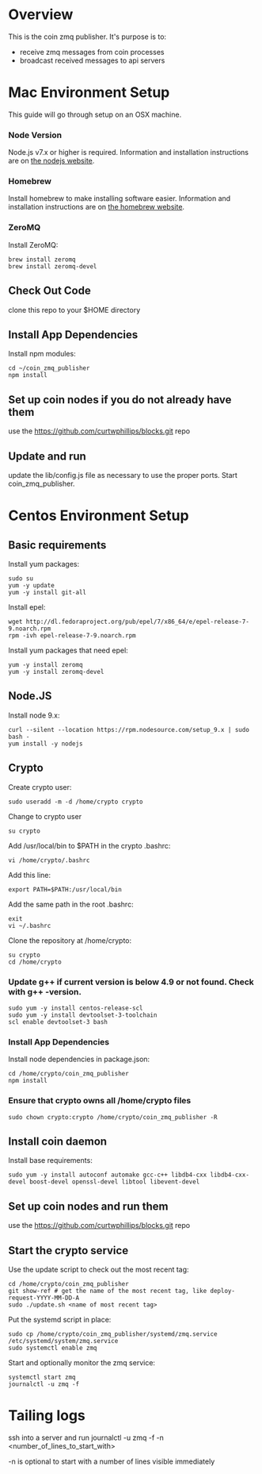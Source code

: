 # Overview
This is the coin zmq publisher. It's purpose is to:
* receive zmq messages from coin processes
* broadcast received messages to api servers

# Mac Environment Setup
This guide will go through setup on an OSX machine.

### Node Version
Node.js v7.x or higher is required. Information and installation instructions are on [the nodejs website](https://nodejs.org/en/download/).

### Homebrew
Install homebrew to make installing software easier.  Information and installation instructions are on [the homebrew website](http://brew.sh/).

### ZeroMQ
Install ZeroMQ:

```
brew install zeromq
brew install zeromq-devel
```

## Check Out Code
clone this repo to your $HOME directory

## Install App Dependencies
Install npm modules:
```
cd ~/coin_zmq_publisher
npm install
```

## Set up coin nodes if you do not already have them
use the https://github.com/curtwphillips/blocks.git repo

## Update and run
update the lib/config.js file as necessary to use the proper ports. Start coin_zmq_publisher.

# Centos Environment Setup

## Basic requirements
Install yum packages:
```
sudo su
yum -y update
yum -y install git-all
```

Install epel:
```
wget http://dl.fedoraproject.org/pub/epel/7/x86_64/e/epel-release-7-9.noarch.rpm
rpm -ivh epel-release-7-9.noarch.rpm
```

Install yum packages that need epel:
```
yum -y install zeromq
yum -y install zeromq-devel
```

## Node.JS
Install node 9.x:
```
curl --silent --location https://rpm.nodesource.com/setup_9.x | sudo bash -
yum install -y nodejs
```

## Crypto
Create crypto user:
```
sudo useradd -m -d /home/crypto crypto
```

Change to crypto user
```
su crypto
```

Add /usr/local/bin to $PATH in the crypto .bashrc:
```
vi /home/crypto/.bashrc
```

Add this line:
```
export PATH=$PATH:/usr/local/bin
```

Add the same path in the root .bashrc:
```
exit
vi ~/.bashrc
```

Clone the repository at /home/crypto:
```
su crypto
cd /home/crypto
```

### Update g++ if current version is below 4.9 or not found. Check with g++ -version.
```
sudo yum -y install centos-release-scl
sudo yum -y install devtoolset-3-toolchain
scl enable devtoolset-3 bash
```

### Install App Dependencies
Install node dependencies in package.json:
```
cd /home/crypto/coin_zmq_publisher
npm install
```

### Ensure that crypto owns all /home/crypto files
```
sudo chown crypto:crypto /home/crypto/coin_zmq_publisher -R
```

## Install coin daemon
Install base requirements:
```
sudo yum -y install autoconf automake gcc-c++ libdb4-cxx libdb4-cxx-devel boost-devel openssl-devel libtool libevent-devel
```

## Set up coin nodes and run them
use the https://github.com/curtwphillips/blocks.git repo

## Start the crypto service

Use the update script to check out the most recent tag:
```
cd /home/crypto/coin_zmq_publisher
git show-ref # get the name of the most recent tag, like deploy-request-YYYY-MM-DD-A
sudo ./update.sh <name of most recent tag>
```

Put the systemd script in place:
```
sudo cp /home/crypto/coin_zmq_publisher/systemd/zmq.service /etc/systemd/system/zmq.service
sudo systemctl enable zmq
```

Start and optionally monitor the zmq service:
```
systemctl start zmq
journalctl -u zmq -f
```

# Tailing logs

ssh into a server and run journalctl -u zmq -f -n <number_of_lines_to_start_with>

-n is optional to start with a number of lines visible immediately
